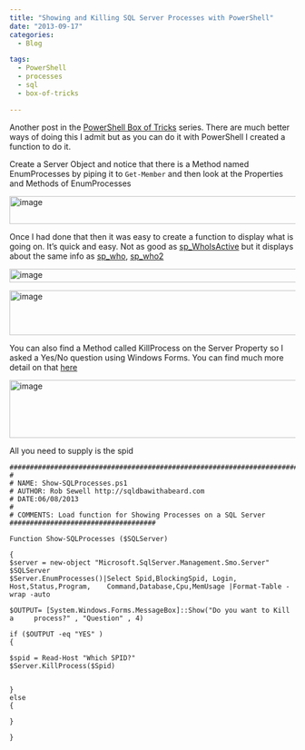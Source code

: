 ```yaml
---
title: "Showing and Killing SQL Server Processes with PowerShell"
date: "2013-09-17" 
categories:
  - Blog

tags:
  - PowerShell
  - processes
  - sql
  - box-of-tricks

---
```

<P>Another post in the <A href="https://blog.robsewell.com/tags/#box-of-tricks" target=_blank>PowerShell Box of Tricks</A> series. There are much better ways of doing this I admit but as you can do it with PowerShell I created a function to do it.</P>

Create a Server Object and notice that there is a Method named EnumProcesses by piping it to `Get-Member` and then look at the Properties and Methods of EnumProcesses
<P><A href="https://i0.wp.com/sqldbawithabeard.com/wp-content/uploads/2013/09/image79.png"><IMG title=image style="BORDER-LEFT-WIDTH: 0px; BORDER-RIGHT-WIDTH: 0px; BACKGROUND-IMAGE: none; BORDER-BOTTOM-WIDTH: 0px; PADDING-TOP: 0px; PADDING-LEFT: 0px; DISPLAY: inline; PADDING-RIGHT: 0px; BORDER-TOP-WIDTH: 0px" border=0 alt=image src="https://i1.wp.com/sqldbawithabeard.com/wp-content/uploads/2013/09/image_thumb79.png?resize=575%2C49" width=575 height=49 data-recalc-dims="1" loading="lazy"></A></P>
<P>Once I had done that then it was easy to create a function to display what is going on. It’s quick and easy. Not as good as <A href="http://sqlblog.com/blogs/adam_machanic/archive/tags/sp_5F00_whoisactive/default.aspx" target=_blank>sp_WhoIsActive</A> but it displays about the same info as <A href="http://technet.microsoft.com/en-us/library/ms174313.aspx?WT.mc_id=DP-MVP-5002693" target=_blank>sp_who</A>, <A href="http://wikidba.wordpress.com/2012/03/28/difference-between-sp_who-sp_who2/" target=_blank>sp_who2</A></P>
<P><A href="https://i2.wp.com/sqldbawithabeard.com/wp-content/uploads/2013/09/image80.png"><IMG title=image style="BORDER-LEFT-WIDTH: 0px; BORDER-RIGHT-WIDTH: 0px; BACKGROUND-IMAGE: none; BORDER-BOTTOM-WIDTH: 0px; PADDING-TOP: 0px; PADDING-LEFT: 0px; DISPLAY: inline; PADDING-RIGHT: 0px; BORDER-TOP-WIDTH: 0px" border=0 alt=image src="https://i2.wp.com/sqldbawithabeard.com/wp-content/uploads/2013/09/image_thumb80.png?resize=630%2C24" width=630 height=24 data-recalc-dims="1" loading="lazy"></A></P>
<P><A href="https://i1.wp.com/sqldbawithabeard.com/wp-content/uploads/2013/09/image81.png"><IMG title=image style="BORDER-LEFT-WIDTH: 0px; BORDER-RIGHT-WIDTH: 0px; BACKGROUND-IMAGE: none; BORDER-BOTTOM-WIDTH: 0px; PADDING-TOP: 0px; PADDING-LEFT: 0px; DISPLAY: inline; PADDING-RIGHT: 0px; BORDER-TOP-WIDTH: 0px" border=0 alt=image src="https://i0.wp.com/sqldbawithabeard.com/wp-content/uploads/2013/09/image_thumb81.png?resize=630%2C79" width=630 height=79 data-recalc-dims="1" loading="lazy"></A></P>
<P>You can also find a Method called KillProcess on the Server Property so I asked a Yes/No question using Windows Forms. You can find much more detail on that <A href="http://technet.microsoft.com/en-us/library/ff730941.aspx?WT.mc_id=DP-MVP-5002693" target=_blank>here</A></P>
<P><A href="https://i0.wp.com/sqldbawithabeard.com/wp-content/uploads/2013/09/image82.png"><IMG title=image style="BORDER-LEFT-WIDTH: 0px; BORDER-RIGHT-WIDTH: 0px; BACKGROUND-IMAGE: none; BORDER-BOTTOM-WIDTH: 0px; PADDING-TOP: 0px; PADDING-LEFT: 0px; DISPLAY: inline; PADDING-RIGHT: 0px; BORDER-TOP-WIDTH: 0px" border=0 alt=image src="https://i1.wp.com/sqldbawithabeard.com/wp-content/uploads/2013/09/image_thumb82.png?resize=630%2C102" width=630 height=102 data-recalc-dims="1" loading="lazy"></A></P>
<P>All you need to supply is the spid</P>

    #######################################################################
    #
    # NAME: Show-SQLProcesses.ps1
    # AUTHOR: Rob Sewell http://sqldbawithabeard.com
    # DATE:06/08/2013
    #
    # COMMENTS: Load function for Showing Processes on a SQL Server
    ####################################
    
    Function Show-SQLProcesses ($SQLServer)
    
    {
    $server = new-object "Microsoft.SqlServer.Management.Smo.Server" $SQLServer
    $Server.EnumProcesses()|Select Spid,BlockingSpid, Login, Host,Status,Program,    Command,Database,Cpu,MemUsage |Format-Table -wrap -auto
    
    $OUTPUT= [System.Windows.Forms.MessageBox]::Show("Do you want to Kill a     process?" , "Question" , 4) 
    
    if ($OUTPUT -eq "YES" ) 
    {
    
    $spid = Read-Host "Which SPID?"
    $Server.KillProcess($Spid)
    
    
    } 
    else 
    { 
    
    }
    
    }

